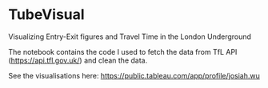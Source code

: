 # TubeVisual
Visualizing Entry-Exit figures and Travel Time in the London Underground                                   

The notebook contains the code I used to fetch the data from TfL API (https://api.tfl.gov.uk/) and clean the data.

See the visualisations here: https://public.tableau.com/app/profile/josiah.wu
